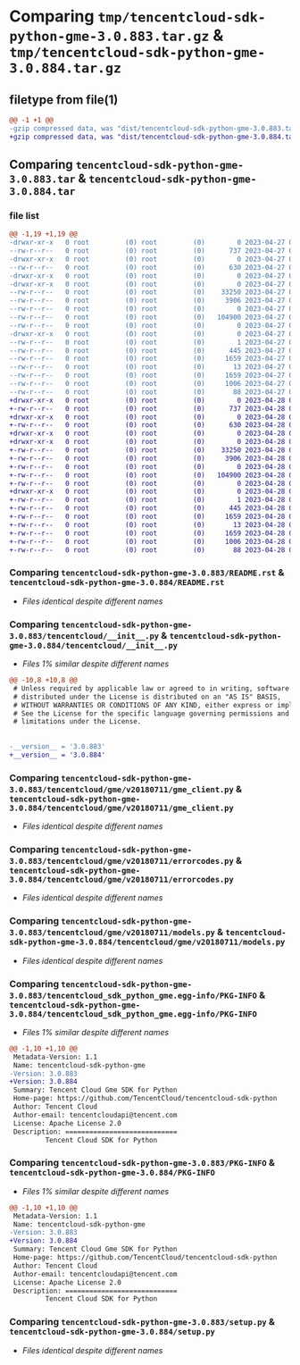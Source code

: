 # Comparing `tmp/tencentcloud-sdk-python-gme-3.0.883.tar.gz` & `tmp/tencentcloud-sdk-python-gme-3.0.884.tar.gz`

## filetype from file(1)

```diff
@@ -1 +1 @@
-gzip compressed data, was "dist/tencentcloud-sdk-python-gme-3.0.883.tar", last modified: Thu Apr 27 00:33:36 2023, max compression
+gzip compressed data, was "dist/tencentcloud-sdk-python-gme-3.0.884.tar", last modified: Fri Apr 28 02:20:19 2023, max compression
```

## Comparing `tencentcloud-sdk-python-gme-3.0.883.tar` & `tencentcloud-sdk-python-gme-3.0.884.tar`

### file list

```diff
@@ -1,19 +1,19 @@
-drwxr-xr-x   0 root         (0) root         (0)        0 2023-04-27 00:33:36.000000 tencentcloud-sdk-python-gme-3.0.883/
--rw-r--r--   0 root         (0) root         (0)      737 2023-04-27 00:33:35.000000 tencentcloud-sdk-python-gme-3.0.883/README.rst
-drwxr-xr-x   0 root         (0) root         (0)        0 2023-04-27 00:33:36.000000 tencentcloud-sdk-python-gme-3.0.883/tencentcloud/
--rw-r--r--   0 root         (0) root         (0)      630 2023-04-27 00:33:35.000000 tencentcloud-sdk-python-gme-3.0.883/tencentcloud/__init__.py
-drwxr-xr-x   0 root         (0) root         (0)        0 2023-04-27 00:33:36.000000 tencentcloud-sdk-python-gme-3.0.883/tencentcloud/gme/
-drwxr-xr-x   0 root         (0) root         (0)        0 2023-04-27 00:33:36.000000 tencentcloud-sdk-python-gme-3.0.883/tencentcloud/gme/v20180711/
--rw-r--r--   0 root         (0) root         (0)    33250 2023-04-27 00:33:35.000000 tencentcloud-sdk-python-gme-3.0.883/tencentcloud/gme/v20180711/gme_client.py
--rw-r--r--   0 root         (0) root         (0)     3906 2023-04-27 00:33:35.000000 tencentcloud-sdk-python-gme-3.0.883/tencentcloud/gme/v20180711/errorcodes.py
--rw-r--r--   0 root         (0) root         (0)        0 2023-04-27 00:33:35.000000 tencentcloud-sdk-python-gme-3.0.883/tencentcloud/gme/v20180711/__init__.py
--rw-r--r--   0 root         (0) root         (0)   104900 2023-04-27 00:33:35.000000 tencentcloud-sdk-python-gme-3.0.883/tencentcloud/gme/v20180711/models.py
--rw-r--r--   0 root         (0) root         (0)        0 2023-04-27 00:33:35.000000 tencentcloud-sdk-python-gme-3.0.883/tencentcloud/gme/__init__.py
-drwxr-xr-x   0 root         (0) root         (0)        0 2023-04-27 00:33:36.000000 tencentcloud-sdk-python-gme-3.0.883/tencentcloud_sdk_python_gme.egg-info/
--rw-r--r--   0 root         (0) root         (0)        1 2023-04-27 00:33:36.000000 tencentcloud-sdk-python-gme-3.0.883/tencentcloud_sdk_python_gme.egg-info/dependency_links.txt
--rw-r--r--   0 root         (0) root         (0)      445 2023-04-27 00:33:36.000000 tencentcloud-sdk-python-gme-3.0.883/tencentcloud_sdk_python_gme.egg-info/SOURCES.txt
--rw-r--r--   0 root         (0) root         (0)     1659 2023-04-27 00:33:36.000000 tencentcloud-sdk-python-gme-3.0.883/tencentcloud_sdk_python_gme.egg-info/PKG-INFO
--rw-r--r--   0 root         (0) root         (0)       13 2023-04-27 00:33:36.000000 tencentcloud-sdk-python-gme-3.0.883/tencentcloud_sdk_python_gme.egg-info/top_level.txt
--rw-r--r--   0 root         (0) root         (0)     1659 2023-04-27 00:33:36.000000 tencentcloud-sdk-python-gme-3.0.883/PKG-INFO
--rw-r--r--   0 root         (0) root         (0)     1006 2023-04-27 00:33:35.000000 tencentcloud-sdk-python-gme-3.0.883/setup.py
--rw-r--r--   0 root         (0) root         (0)       88 2023-04-27 00:33:36.000000 tencentcloud-sdk-python-gme-3.0.883/setup.cfg
+drwxr-xr-x   0 root         (0) root         (0)        0 2023-04-28 02:20:19.000000 tencentcloud-sdk-python-gme-3.0.884/
+-rw-r--r--   0 root         (0) root         (0)      737 2023-04-28 02:20:19.000000 tencentcloud-sdk-python-gme-3.0.884/README.rst
+drwxr-xr-x   0 root         (0) root         (0)        0 2023-04-28 02:20:19.000000 tencentcloud-sdk-python-gme-3.0.884/tencentcloud/
+-rw-r--r--   0 root         (0) root         (0)      630 2023-04-28 02:20:19.000000 tencentcloud-sdk-python-gme-3.0.884/tencentcloud/__init__.py
+drwxr-xr-x   0 root         (0) root         (0)        0 2023-04-28 02:20:19.000000 tencentcloud-sdk-python-gme-3.0.884/tencentcloud/gme/
+drwxr-xr-x   0 root         (0) root         (0)        0 2023-04-28 02:20:19.000000 tencentcloud-sdk-python-gme-3.0.884/tencentcloud/gme/v20180711/
+-rw-r--r--   0 root         (0) root         (0)    33250 2023-04-28 02:20:19.000000 tencentcloud-sdk-python-gme-3.0.884/tencentcloud/gme/v20180711/gme_client.py
+-rw-r--r--   0 root         (0) root         (0)     3906 2023-04-28 02:20:19.000000 tencentcloud-sdk-python-gme-3.0.884/tencentcloud/gme/v20180711/errorcodes.py
+-rw-r--r--   0 root         (0) root         (0)        0 2023-04-28 02:20:19.000000 tencentcloud-sdk-python-gme-3.0.884/tencentcloud/gme/v20180711/__init__.py
+-rw-r--r--   0 root         (0) root         (0)   104900 2023-04-28 02:20:19.000000 tencentcloud-sdk-python-gme-3.0.884/tencentcloud/gme/v20180711/models.py
+-rw-r--r--   0 root         (0) root         (0)        0 2023-04-28 02:20:19.000000 tencentcloud-sdk-python-gme-3.0.884/tencentcloud/gme/__init__.py
+drwxr-xr-x   0 root         (0) root         (0)        0 2023-04-28 02:20:19.000000 tencentcloud-sdk-python-gme-3.0.884/tencentcloud_sdk_python_gme.egg-info/
+-rw-r--r--   0 root         (0) root         (0)        1 2023-04-28 02:20:19.000000 tencentcloud-sdk-python-gme-3.0.884/tencentcloud_sdk_python_gme.egg-info/dependency_links.txt
+-rw-r--r--   0 root         (0) root         (0)      445 2023-04-28 02:20:19.000000 tencentcloud-sdk-python-gme-3.0.884/tencentcloud_sdk_python_gme.egg-info/SOURCES.txt
+-rw-r--r--   0 root         (0) root         (0)     1659 2023-04-28 02:20:19.000000 tencentcloud-sdk-python-gme-3.0.884/tencentcloud_sdk_python_gme.egg-info/PKG-INFO
+-rw-r--r--   0 root         (0) root         (0)       13 2023-04-28 02:20:19.000000 tencentcloud-sdk-python-gme-3.0.884/tencentcloud_sdk_python_gme.egg-info/top_level.txt
+-rw-r--r--   0 root         (0) root         (0)     1659 2023-04-28 02:20:19.000000 tencentcloud-sdk-python-gme-3.0.884/PKG-INFO
+-rw-r--r--   0 root         (0) root         (0)     1006 2023-04-28 02:20:19.000000 tencentcloud-sdk-python-gme-3.0.884/setup.py
+-rw-r--r--   0 root         (0) root         (0)       88 2023-04-28 02:20:19.000000 tencentcloud-sdk-python-gme-3.0.884/setup.cfg
```

### Comparing `tencentcloud-sdk-python-gme-3.0.883/README.rst` & `tencentcloud-sdk-python-gme-3.0.884/README.rst`

 * *Files identical despite different names*

### Comparing `tencentcloud-sdk-python-gme-3.0.883/tencentcloud/__init__.py` & `tencentcloud-sdk-python-gme-3.0.884/tencentcloud/__init__.py`

 * *Files 1% similar despite different names*

```diff
@@ -10,8 +10,8 @@
 # Unless required by applicable law or agreed to in writing, software
 # distributed under the License is distributed on an "AS IS" BASIS,
 # WITHOUT WARRANTIES OR CONDITIONS OF ANY KIND, either express or implied.
 # See the License for the specific language governing permissions and
 # limitations under the License.
 
 
-__version__ = '3.0.883'
+__version__ = '3.0.884'
```

### Comparing `tencentcloud-sdk-python-gme-3.0.883/tencentcloud/gme/v20180711/gme_client.py` & `tencentcloud-sdk-python-gme-3.0.884/tencentcloud/gme/v20180711/gme_client.py`

 * *Files identical despite different names*

### Comparing `tencentcloud-sdk-python-gme-3.0.883/tencentcloud/gme/v20180711/errorcodes.py` & `tencentcloud-sdk-python-gme-3.0.884/tencentcloud/gme/v20180711/errorcodes.py`

 * *Files identical despite different names*

### Comparing `tencentcloud-sdk-python-gme-3.0.883/tencentcloud/gme/v20180711/models.py` & `tencentcloud-sdk-python-gme-3.0.884/tencentcloud/gme/v20180711/models.py`

 * *Files identical despite different names*

### Comparing `tencentcloud-sdk-python-gme-3.0.883/tencentcloud_sdk_python_gme.egg-info/PKG-INFO` & `tencentcloud-sdk-python-gme-3.0.884/tencentcloud_sdk_python_gme.egg-info/PKG-INFO`

 * *Files 1% similar despite different names*

```diff
@@ -1,10 +1,10 @@
 Metadata-Version: 1.1
 Name: tencentcloud-sdk-python-gme
-Version: 3.0.883
+Version: 3.0.884
 Summary: Tencent Cloud Gme SDK for Python
 Home-page: https://github.com/TencentCloud/tencentcloud-sdk-python
 Author: Tencent Cloud
 Author-email: tencentcloudapi@tencent.com
 License: Apache License 2.0
 Description: ============================
         Tencent Cloud SDK for Python
```

### Comparing `tencentcloud-sdk-python-gme-3.0.883/PKG-INFO` & `tencentcloud-sdk-python-gme-3.0.884/PKG-INFO`

 * *Files 1% similar despite different names*

```diff
@@ -1,10 +1,10 @@
 Metadata-Version: 1.1
 Name: tencentcloud-sdk-python-gme
-Version: 3.0.883
+Version: 3.0.884
 Summary: Tencent Cloud Gme SDK for Python
 Home-page: https://github.com/TencentCloud/tencentcloud-sdk-python
 Author: Tencent Cloud
 Author-email: tencentcloudapi@tencent.com
 License: Apache License 2.0
 Description: ============================
         Tencent Cloud SDK for Python
```

### Comparing `tencentcloud-sdk-python-gme-3.0.883/setup.py` & `tencentcloud-sdk-python-gme-3.0.884/setup.py`

 * *Files identical despite different names*


